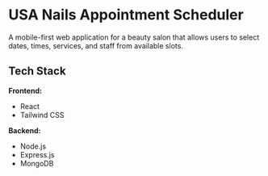 # USA Nails Appointment Scheduler

A mobile-first web application for a beauty salon that allows users to select dates, times, services, and staff from available slots.

## Tech Stack

**Frontend:**
- React
- Tailwind CSS

**Backend:**
- Node.js
- Express.js
- MongoDB 


